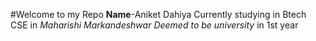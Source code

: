 #Welcome to my Repo
**Name**-Aniket Dahiya
Currently studying in Btech CSE in *Maharishi Markandeshwar Deemed to be university* in 1st year
